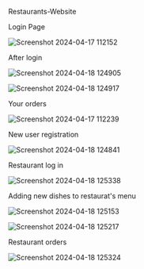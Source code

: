 Restaurants-Website

Login Page

![Screenshot 2024-04-17 112152](https://github.com/user-attachments/assets/5812bd89-ade4-4404-8fdb-ea30e349a0cb)


After login

![Screenshot 2024-04-18 124905](https://github.com/user-attachments/assets/e059cfd2-c877-47d4-84eb-9ffbf6eb6bec)

![Screenshot 2024-04-18 124917](https://github.com/user-attachments/assets/ac1bb3e7-dd32-45f0-967f-2bc7cad80b20)


Your orders

![Screenshot 2024-04-17 112239](https://github.com/user-attachments/assets/0f5cb06a-302a-4508-bc0e-596b0c1fafbf)


New user registration

![Screenshot 2024-04-18 124841](https://github.com/user-attachments/assets/f30eb178-25ae-4f54-b16a-bafd53c935e9)


Restaurant log in

![Screenshot 2024-04-18 125338](https://github.com/user-attachments/assets/3b2af192-40f9-4b51-9d2b-a08a3aa545d7)


Adding new dishes to restaurat's menu

![Screenshot 2024-04-18 125153](https://github.com/user-attachments/assets/ddf91939-0255-4396-a46a-3847c32769d2)

![Screenshot 2024-04-18 125217](https://github.com/user-attachments/assets/3ead6614-e6ab-4ce8-a3c0-b737ede08341)


Restaurant orders

![Screenshot 2024-04-18 125324](https://github.com/user-attachments/assets/fa506c9e-dbc5-4f97-83fb-bbab2813be75)
